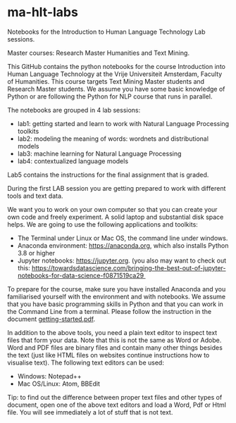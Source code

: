 # ma-hlt-labs
Notebooks for the Introduction to Human Language Technology Lab sessions.

Master courses: Research Master Humanities and Text Mining.

This GitHub contains the python notebooks for the course  Introduction into Human Language Technology at the Vrije Universiteit Amsterdam, Faculty of Humanities. This course targets Text Mining Master students and Research Master students. We assume you have some basic knowledge of Python or are following the Python for NLP course that runs in parallel.

The notebooks are grouped in 4 lab sessions:

* lab1: getting started and learn to work with Natural Language Processing toolkits
* lab2: modeling the meaning of words: wordnets and distributional models
* lab3: machine learning for Natural Language Processing
* lab4: contextualized language models

Lab5 contains the instructions for the final assignment that is graded.

During the first LAB session you are getting prepared to work with different tools and text data. 

We want you to work on your own computer so that you can create your own code and freely experiment. A solid laptop and substantial disk space helps. We are going to use the following applications and toolkits:

* The Terminal under Linux or Mac OS, the command line under windows.
* Anaconda environment: https://anaconda.org, which also installs Python 3.8 or higher
* Jupyter notebooks: https://jupyter.org. (you also may want to check out this: https://towardsdatascience.com/bringing-the-best-out-of-jupyter-notebooks-for-data-science-f0871519ca29 

To prepare for the course, make sure you have installed Anaconda and you familiarised yourself with the environment and with notebooks. We assume that you have basic programming skills in Python and that you can work in the Command Line from a terminal. Please follow the instruction in the document [getting-started.pdf](./HLT-Lab1-getting-started.pdf).

In addition to the above tools, you need a plain text editor to inspect text files that form your data. Note that this is not the same as Word or Adobe. Word and PDF files are binary files and contain many other things besides the text (just like HTML files on websites continue instructions how to visualise text). The following text editors can be used:

* Windows: Notepad++
* Mac OS/Linux: Atom, BBEdit

Tip: to find out the difference between proper text files and other types of document, open one of the above text editors and load a Word, Pdf or Html file. You will see immediately a lot of stuff that is not text.
